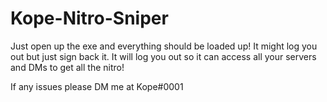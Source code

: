 # Kope-Nitro-Sniper
Just open up the exe and everything should be loaded up!
It might log you out but just sign back it. It will log you out so it can access all your servers and DMs to get all the nitro!

If any issues please DM me at Kope#0001
